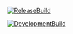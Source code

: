 [![ReleaseBuild](https://github.com/has0825/GE3-CG3/actions/workflows/ReleaseBuild.yml/badge.svg)](https://github.com/has0825/GE3-CG3/actions/workflows/ReleaseBuild.yml)

[![DevelopmentBuild](https://github.com/has0825/GE3-CG3/actions/workflows/DevelopmentBuild.yml/badge.svg)](https://github.com/has0825/GE3-CG3/actions/workflows/DevelopmentBuild.yml)

